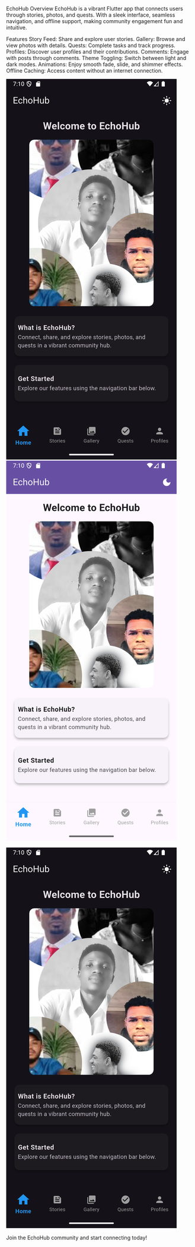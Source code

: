 EchoHub
Overview
EchoHub is a vibrant Flutter app that connects users through stories, photos, and quests. With a sleek interface, seamless navigation, and offline support, making community engagement fun and intuitive.

Features
Story Feed: Share and explore user stories.
Gallery: Browse and view photos with details.
Quests: Complete tasks and track progress.
Profiles: Discover user profiles and their contributions.
Comments: Engage with posts through comments.
Theme Toggling: Switch between light and dark modes.
Animations: Enjoy smooth fade, slide, and shimmer effects.
Offline Caching: Access content without an internet connection.

![App Screenshot](asset/images/capture.png)
![App Screenshot](asset/images/capture1.png)

[![Watch the app video](asset/images/capture.png)](https://youtube.com/shorts/VR2uT2ZITzQ?feature=share)


Join the EchoHub community and start connecting today!